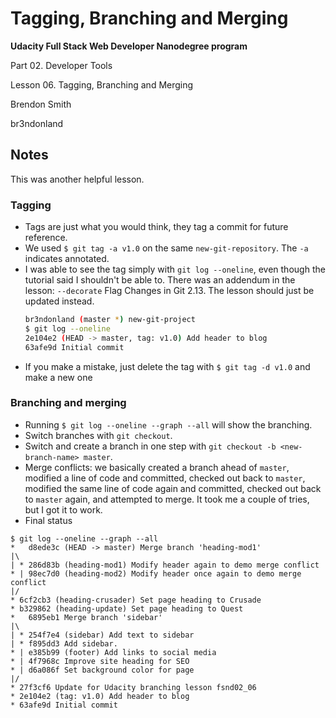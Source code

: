 Tagging, Branching and Merging
==============================

**Udacity Full Stack Web Developer Nanodegree program**

Part 02. Developer Tools

Lesson 06. Tagging, Branching and Merging

Brendon Smith

br3ndonland


## Notes

This was another helpful lesson.

### Tagging

* Tags are just what you would think, they tag a commit for future reference.
* We used `$ git tag -a v1.0` on the same `new-git-repository`. The `-a` indicates annotated.
* I was able to see the tag simply with `git log --oneline`, even though the tutorial said I shouldn't be able to. There was an addendum in the lesson: `--decorate` Flag Changes in Git 2.13. The lesson should just be updated instead.
  ```bash
  br3ndonland (master *) new-git-project
  $ git log --oneline
  2e104e2 (HEAD -> master, tag: v1.0) Add header to blog
  63afe9d Initial commit
  ```
* If you make a mistake, just delete the tag with `$ git tag -d v1.0` and make a new one


### Branching and merging

* Running `$ git log --oneline --graph --all` will show the branching.
* Switch branches with `git checkout`. 
* Switch and create a branch in one step with `git checkout -b <new-branch-name> master`.
* Merge conflicts: we basically created a branch ahead of `master`, modified a line of code and committed, checked out back to `master`, modified the same line of code again and committed, checked out back to `master` again, and attempted to merge. It took me a couple of tries, but I got it to work.
* Final status
```
$ git log --oneline --graph --all
*   d8ede3c (HEAD -> master) Merge branch 'heading-mod1'
|\
| * 286d83b (heading-mod1) Modify header again to demo merge conflict
* | 98ec7d0 (heading-mod2) Modify header once again to demo merge conflict
|/
* 6cf2cb3 (heading-crusader) Set page heading to Crusade
* b329862 (heading-update) Set page heading to Quest
*   6895eb1 Merge branch 'sidebar'
|\
| * 254f7e4 (sidebar) Add text to sidebar
| * f895dd3 Add sidebar.
* | e385b99 (footer) Add links to social media
* | 4f7968c Improve site heading for SEO
* | d6a086f Set background color for page
|/
* 27f3cf6 Update for Udacity branching lesson fsnd02_06
* 2e104e2 (tag: v1.0) Add header to blog
* 63afe9d Initial commit
```
